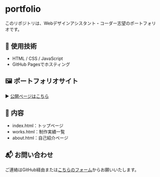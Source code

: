 # portfolio

このリポジトリは、Webデザインアシスタント・コーダー志望のポートフォリオです。

## 🔧 使用技術
- HTML / CSS / JavaScript
- GitHub Pagesでホスティング

## 🖼️ ポートフォリオサイト
▶ [公開ページはこちら](https://1ua1ea.github.io/portfolio/)

## 📁 内容
- index.html：トップページ
- works.html：制作実績一覧
- about.html：自己紹介ページ

## 📬 お問い合わせ
ご連絡はGitHub経由または[こちらのフォーム](#)からお願いいたします。
